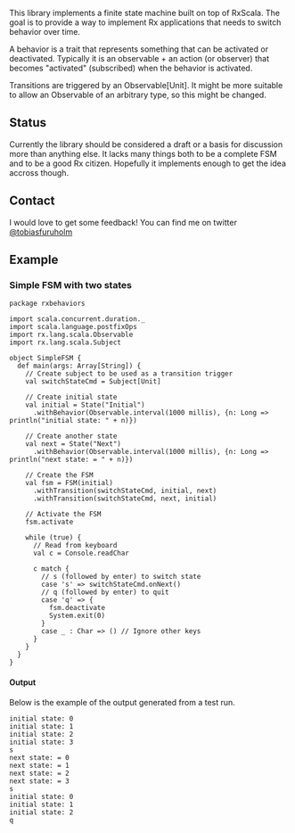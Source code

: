 This library implements a finite state machine built on top of RxScala. The goal is to provide a way to implement Rx applications that needs to switch behavior over time. 

A behavior is a trait that represents something that can be activated or deactivated. Typically it is an observable + an action (or observer) that becomes  "activated" (subscribed) when the behavior is activated.

Transitions are triggered by an Observable\[Unit\]. It might be more suitable to allow an Observable of an arbitrary type, so this might be changed.

## Status
Currently the library should be considered a draft or a basis for discussion more than anything else. It lacks many things both to be a complete FSM and to be a good Rx citizen. Hopefully it implements enough to get the idea accross though.

## Contact
I would love to get some feedback! You can find me on twitter [@tobiasfuruholm](http://twitter.com/tobiasfuruholm)

## Example 

### Simple FSM with two states

    package rxbehaviors

    import scala.concurrent.duration._
    import scala.language.postfixOps
    import rx.lang.scala.Observable
    import rx.lang.scala.Subject

    object SimpleFSM {
      def main(args: Array[String]) {
        // Create subject to be used as a transition trigger
        val switchStateCmd = Subject[Unit]

        // Create initial state
        val initial = State("Initial")
          .withBehavior(Observable.interval(1000 millis), {n: Long => println("initial state: " + n)})

        // Create another state
        val next = State("Next")
          .withBehavior(Observable.interval(1000 millis), {n: Long => println("next state: = " + n)})

        // Create the FSM
        val fsm = FSM(initial)
          .withTransition(switchStateCmd, initial, next)
          .withTransition(switchStateCmd, next, initial)

        // Activate the FSM
        fsm.activate
         
        while (true) {
          // Read from keyboard
          val c = Console.readChar
      
          c match {
            // s (followed by enter) to switch state
            case 's' => switchStateCmd.onNext()
            // q (followed by enter) to quit
            case 'q' => {
              fsm.deactivate
              System.exit(0)
            }
            case _ : Char => () // Ignore other keys
          }
        }
      }     
    }

#### Output
Below is the example of the output generated from a test run.

    initial state: 0
    initial state: 1
    initial state: 2
    initial state: 3
    s
    next state: = 0
    next state: = 1
    next state: = 2
    next state: = 3
    s
    initial state: 0
    initial state: 1
    initial state: 2
    q
